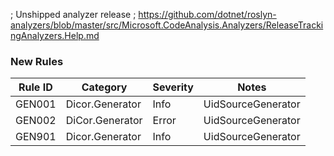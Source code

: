 ﻿; Unshipped analyzer release
; https://github.com/dotnet/roslyn-analyzers/blob/master/src/Microsoft.CodeAnalysis.Analyzers/ReleaseTrackingAnalyzers.Help.md

### New Rules
Rule ID | Category | Severity | Notes
--------|----------|----------|-------
GEN001 | Dicor.Generator | Info | UidSourceGenerator
GEN002 | DiCor.Generator | Error | UidSourceGenerator
GEN901 | Dicor.Generator | Info | UidSourceGenerator
